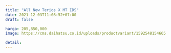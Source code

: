 ```yaml
---
title: "All New Terios X MT IDS"
date: 2021-12-03T11:08:52+07:00
draft: false

harga: 205,850,000
image: https://cms.daihatsu.co.id/uploads/productvariant/1592548154665.png

detail: 
---
```


